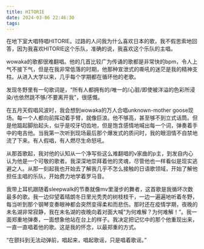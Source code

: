 ```yaml
---
title: HITORIE
date: 2024-03-06 22:46:30
tags:
---
```

在地下室大唱特唱HITORIE。过路的人问我为什么喜欢日本的歌，我不假思索地回答，因为我喜欢HITORIE这个乐队，准确的说，我喜欢这个乐队的主唱。

wowaka的歌都很难翻唱。他的几首比较广为传诵的歌都是非常快的bpm，令人上气不接下气，但是在我非常低落的时期，他那种宣泄式的嘶吼的迷茫是我的精神支柱。从进入大学以来，几乎每个学期都在循环他的老歌。

发现冬野里有一句歌词是，“所有人都拥有的/唯一的/心脏/即使被洋溢的色彩所浸染/也依然跳不够/不要离开我”，很感慨。

在五月天假唱风波时，我会想到wowaka的万人合唱unknown-mother goose现场。每一个人都向前挥动着手臂，就像巨浪。他不够高，甚至够不到立式话筒。但是他踮起脚抬起头，似乎是咬牙切齿地，但是饱含感情地喊出每一个词，弹奏着手中的电吉他。当我第一次听到现场最后那个爆发式的质问时，我的眼泪情不自禁地流了下来。有人假唱，有人燃尽生命怒吼。

从那首歌起，我对他的认知从一个净写些这么难翻唱的v家曲的p主，到发自内心认为他是一个可敬的歌者。我深深地崇拜着他的灵魂，尽管他也一样看似是现实逃避之人。从那一刻起我也开始去了解我几乎不怎么接触的日语歌领域，开始了解他担任主唱的乐队，开始费力地学着罗马音。

我带上耳机跟随着sleepwalk的节奏就像mv里漫步的舞者，这首歌是我循环次数最多的歌。我一边仰望着晴朗冬日里光秃秃的树枝枝干，一边一遍遍地听着冬野，每当听到那个钢琴变奏眼神都会突然变得柔和而悲伤。那时还在疫情学期，夜晚的未名湖非常寂静，我在未名湖的夜晚向着对面大喊“为何难解？为何难解！”。我一面郑重地弹奏，一面想象他站在台上的样子。我决定把记忆中的那个他重现出来，一直一直唱着他的歌。这是我的怀念，以最郑重的方式。

“在颤抖到无法动弹前，唱起来，唱起歌谣，只是唱着歌谣。”